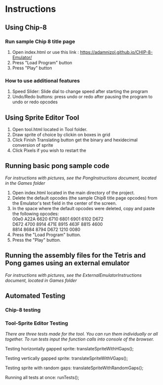 Instructions
============


## Using Chip-8
### Run sample Chip 8 title page
1. Open index.html or use this link : https://adamnizol.github.io/CHIP-8-Emulator/
2. Press "Load Program" button
3. Press "Play" button

### How to use additional features
1. Speed Slider: Slide dial to change speed after starting the program
2. Undo/Redo buttons: press undo or redo after pausing the program to undo or redo opcodes
## Using Sprite Editor Tool
1. Open tool.html located in Tool folder.
2. Draw sprite of choice by clickin on boxes in grid
3. Click Finish Translating button get the binary and hexidecimal conversion of sprite
4. Click Pixels if you wish to restart the

## Running basic pong sample code
_For instructions with pictures, see the PongInstructions document, located in the Games folder_
1. Open index.html located in the main directory of the project.
2. Delete the default opcodes (the sample Chip8 title page opcodes) from the Emulator's text field in the center of the screen.
3. In the space where the default opcodes were deleted, copy and paste the following opcodes:  
00e0 A22A 6620 6710 6801 6901 6102 D672  
D672 4700 8914 471E 8915 463F 8815 4600  
8814 8684 8794 D672 1210 0080  
4. Press the "Load Program" button.
5. Press the "Play" button.

## Running the assembly files for the Tetris and Pong games using an external emulator
_For instructions with pictures, see the ExternalEmulatorInstructions document, located in Games folder_

## Automated Testing

### Chip-8 testing

### Tool-Sprite Editor Testing

_There are three tests made for the tool. You can run them individually or all together. To run tests input the function calls into console of the browser._

Testing horizontally gapped sprite:
translateSpriteWithHGaps();

Testing vertically gapped sprite:
translateSpriteWithVGaps();

Testing sprite with random gaps:
translateSpriteWithRandomGaps();

Running all tests at once:
runTests();
